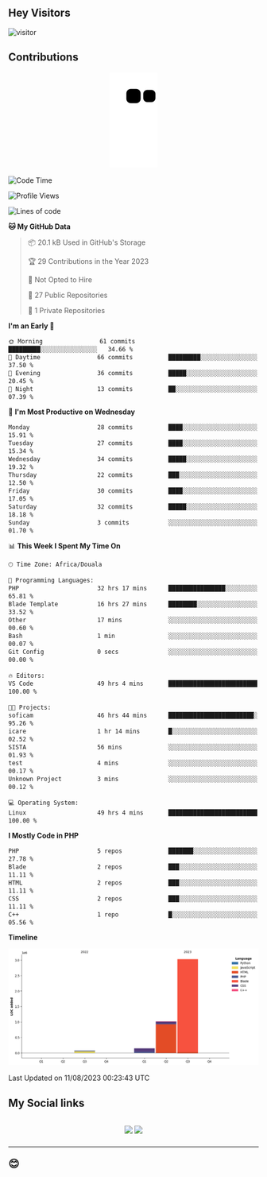 ## Hey Visitors
![visitor](https://profile-counter.glitch.me/Fotsingboris/count.svg)

## Contributions
<p align="center">
  <img src="https://raw.githubusercontent.com/Fotsingboris/Fotsingboris/output/github-contribution-grid-snake.svg" />
</p>

<!--START_SECTION:waka-->
![Code Time](http://img.shields.io/badge/Code%20Time-524%20hrs%2019%20mins-blue)

![Profile Views](http://img.shields.io/badge/Profile%20Views-0-blue)

![Lines of code](https://img.shields.io/badge/From%20Hello%20World%20I%27ve%20Written-4.3%20million%20lines%20of%20code-blue)

**🐱 My GitHub Data** 

> 📦 20.1 kB Used in GitHub's Storage 
 > 
> 🏆 29 Contributions in the Year 2023
 > 
> 🚫 Not Opted to Hire
 > 
> 📜 27 Public Repositories 
 > 
> 🔑 1 Private Repositories 
 > 
**I'm an Early 🐤** 

```text
🌞 Morning                61 commits          █████████░░░░░░░░░░░░░░░░   34.66 % 
🌆 Daytime                66 commits          █████████░░░░░░░░░░░░░░░░   37.50 % 
🌃 Evening                36 commits          █████░░░░░░░░░░░░░░░░░░░░   20.45 % 
🌙 Night                  13 commits          ██░░░░░░░░░░░░░░░░░░░░░░░   07.39 % 
```
📅 **I'm Most Productive on Wednesday** 

```text
Monday                   28 commits          ████░░░░░░░░░░░░░░░░░░░░░   15.91 % 
Tuesday                  27 commits          ████░░░░░░░░░░░░░░░░░░░░░   15.34 % 
Wednesday                34 commits          █████░░░░░░░░░░░░░░░░░░░░   19.32 % 
Thursday                 22 commits          ███░░░░░░░░░░░░░░░░░░░░░░   12.50 % 
Friday                   30 commits          ████░░░░░░░░░░░░░░░░░░░░░   17.05 % 
Saturday                 32 commits          █████░░░░░░░░░░░░░░░░░░░░   18.18 % 
Sunday                   3 commits           ░░░░░░░░░░░░░░░░░░░░░░░░░   01.70 % 
```


📊 **This Week I Spent My Time On** 

```text
🕑︎ Time Zone: Africa/Douala

💬 Programming Languages: 
PHP                      32 hrs 17 mins      ████████████████░░░░░░░░░   65.81 % 
Blade Template           16 hrs 27 mins      ████████░░░░░░░░░░░░░░░░░   33.52 % 
Other                    17 mins             ░░░░░░░░░░░░░░░░░░░░░░░░░   00.60 % 
Bash                     1 min               ░░░░░░░░░░░░░░░░░░░░░░░░░   00.07 % 
Git Config               0 secs              ░░░░░░░░░░░░░░░░░░░░░░░░░   00.00 % 

🔥 Editors: 
VS Code                  49 hrs 4 mins       █████████████████████████   100.00 % 

🐱‍💻 Projects: 
soficam                  46 hrs 44 mins      ████████████████████████░   95.26 % 
icare                    1 hr 14 mins        █░░░░░░░░░░░░░░░░░░░░░░░░   02.52 % 
SISTA                    56 mins             ░░░░░░░░░░░░░░░░░░░░░░░░░   01.93 % 
test                     4 mins              ░░░░░░░░░░░░░░░░░░░░░░░░░   00.17 % 
Unknown Project          3 mins              ░░░░░░░░░░░░░░░░░░░░░░░░░   00.12 % 

💻 Operating System: 
Linux                    49 hrs 4 mins       █████████████████████████   100.00 % 
```

**I Mostly Code in PHP** 

```text
PHP                      5 repos             ███████░░░░░░░░░░░░░░░░░░   27.78 % 
Blade                    2 repos             ███░░░░░░░░░░░░░░░░░░░░░░   11.11 % 
HTML                     2 repos             ███░░░░░░░░░░░░░░░░░░░░░░   11.11 % 
CSS                      2 repos             ███░░░░░░░░░░░░░░░░░░░░░░   11.11 % 
C++                      1 repo              █░░░░░░░░░░░░░░░░░░░░░░░░   05.56 % 
```



**Timeline**

![Lines of Code chart](https://raw.githubusercontent.com/Fotsingboris/Fotsingboris/main/assets/bar_graph.png)


 Last Updated on 11/08/2023 00:23:43 UTC
<!--END_SECTION:waka-->

<h2>My Social links <h2>
<p align="center">
   <a href="https://linkedin.com/in/Fotsingboris-Mathieu"><img src="https://img.shields.io/badge/linkedin-%230077B5.svg?style=for-the-badge&logo=linkedin&logoColor=white"></a>
   <a href="https://instagram.com/Fotsingboris"><img src="https://img.shields.io/badge/instagram-%23E4405F.svg?style=for-the-badge&logo=Instagram&logoColor=white"></a>
  </p>
<hr>
😊
